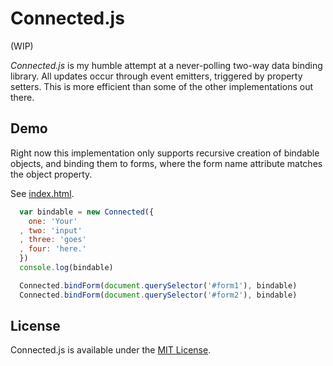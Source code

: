 # Connected.js

(WIP)

_Connected.js_ is my humble attempt at a never-polling two-way data binding library. All updates occur through event emitters, triggered by property setters. This is more efficient than some of the other implementations out there.

## Demo

Right now this implementation only supports recursive creation of bindable objects, and binding them to forms, where the form name attribute matches the object property.

See [index.html](//github.com/rm-rf-etc/connected/blob/master/index.html).
``` javascript
  var bindable = new Connected({
    one: 'Your'
  , two: 'input'
  , three: 'goes'
  , four: 'here.'
  })
  console.log(bindable)

  Connected.bindForm(document.querySelector('#form1'), bindable)
  Connected.bindForm(document.querySelector('#form2'), bindable)
```

## License

Connected.js is available under the [MIT License](//github.com/rm-rf-etc/connected/blob/master/LICENSE.txt).
